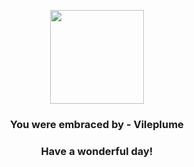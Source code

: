 <p align="center">
    <img src="https://raw.githubusercontent.com/PokeAPI/sprites/master/sprites/pokemon/45.png" width="150" height="150">
</p>
<h3 align="center">You were embraced by - <b>Vileplume</b></h3>
<h3 align="center">Have a wonderful day!</h3>
